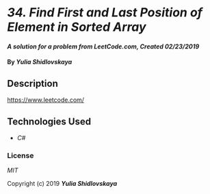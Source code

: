 # _34. Find First and Last Position of Element in Sorted Array_

#### _A solution for a problem from LeetCode.com, Created 02/23/2019_

#### By _**Yulia Shidlovskaya**_

## Description
https://www.leetcode.com/

## Technologies Used

* _C#_

### License

*MIT*

Copyright (c) 2019 **_Yulia Shidlovskaya_**
